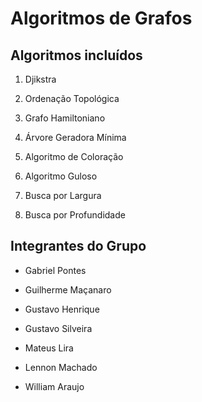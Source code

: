 # Algoritmos de Grafos

## Algoritmos incluídos

1. Djikstra

2. Ordenação Topológica

3. Grafo Hamiltoniano

4. Árvore Geradora Mínima

5. Algoritmo de Coloração

6. Algoritmo Guloso

7. Busca por Largura

8. Busca por Profundidade

## Integrantes do Grupo

- Gabriel Pontes

- Guilherme Maçanaro

- Gustavo Henrique

- Gustavo Silveira

- Mateus Lira

- Lennon Machado

- William Araujo